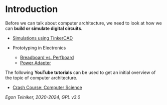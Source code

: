 # Introduction

Before we can talk about computer architecture, we need to look at how we 
can **build or simulate digital circuits**.

* [Simulations using TinkerCAD](UsingTinkercad.md)

* Prototyping in Electronics
    * [Breadboard vs. Perfboard](Prototyping.md)
    * [Power Adapter](power-supply/)


The following **YouTube tutorials** can be used to get an initial overview of the topic of computer architecture.

* [Crash Course: Computer Science](CrashCourse-ComputerScience.md)


*Egon Teiniker, 2020-2024, GPL v3.0* 
